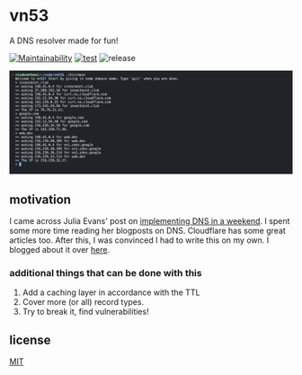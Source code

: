 # vn53

A DNS resolver made for fun!

[![Maintainability](https://api.codeclimate.com/v1/badges/3a88100c22a2b6e20df9/maintainability)](https://codeclimate.com/github/viveknathani/vn53/maintainability) [![test](https://github.com/viveknathani/vn53/actions/workflows/test.yaml/badge.svg)](https://github.com/viveknathani/vn53/actions/workflows/test.yaml) ![release](https://img.shields.io/github/v/release/viveknathani/vn53)

<img src="./vn53.png">

## motivation

I came across Julia Evans' post on [implementing DNS in a weekend](https://implement-dns.wizardzines.com/). I spent some more time reading her blogposts on DNS. Cloudflare has some great articles too. After this, I was convinced I had to write this on my own. I blogged about it over [here](https://vivekn.dev/blog/dns).

### additional things that can be done with this

1. Add a caching layer in accordance with the TTL
2. Cover more (or all) record types.
3. Try to break it, find vulnerabilities!

## license

[MIT](./LICENSE)